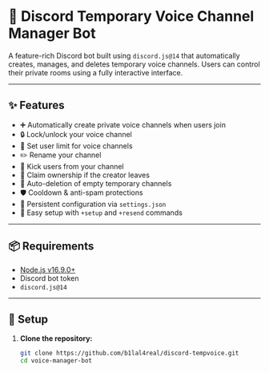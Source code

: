 # 🎤 Discord Temporary Voice Channel Manager Bot

A feature-rich Discord bot built using `discord.js@14` that automatically creates, manages, and deletes temporary voice channels. Users can control their private rooms using a fully interactive interface.

---

## ✨ Features

- ➕ Automatically create private voice channels when users join
- 🔒 Lock/unlock your voice channel
- 👥 Set user limit for voice channels
- ✏️ Rename your channel
- 🚫 Kick users from your channel
- 👑 Claim ownership if the creator leaves
- 🧼 Auto-deletion of empty temporary channels
- 🛡️ Cooldown & anti-spam protections
- 🧠 Persistent configuration via `settings.json`
- 💬 Easy setup with `+setup` and `+resend` commands

---

## 📦 Requirements

- [Node.js v16.9.0+](https://nodejs.org/)
- Discord bot token
- `discord.js@14`

----

## 🚀 Setup

1. **Clone the repository:**
   ```bash
   git clone https://github.com/b1lal4real/discord-tempvoice.git
   cd voice-manager-bot
